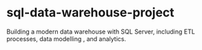 # sql-data-warehouse-project
Building a modern data warehouse with SQL Server, including ETL processes, data modelling , and analytics.
